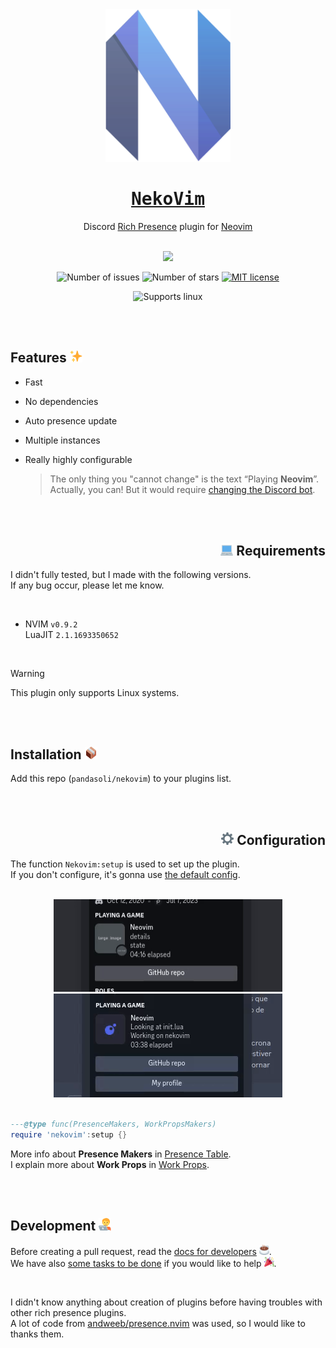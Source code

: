 <div align='center'>
  <img width='200' src='docs/neovim-nekologo.png'/>

  # <samp>[NekoVim](https://github.com/pandasoli/nekovim)</samp>
  Discord [Rich Presence](https://discord.com/rich-presence) plugin for [Neovim](https://neovim.io)

  <br/>
  <img src='https://raw.githubusercontent.com/catppuccin/catppuccin/main/assets/palette/macchiato.png' width='600'/>

  <br/>
  <div align='center'>

  ![Number of issues](https://img.shields.io/github/issues/pandasoli/nekovim?color=fab387&labelColor=303446&style=for-the-badge)
  ![Number of stars](https://img.shields.io/github/stars/pandasoli/nekovim?color=ed8796&labelColor=303446&style=for-the-badge)
  [![MIT license](https://img.shields.io/github/license/pandasoli/nekovim?style=for-the-badge&label=License&labelColor=313244&color=ca9ee6)](LICENSE)

  ![Supports linux](https://img.shields.io/badge/Linux-%23.svg?style=for-the-badge&logo=linux&logoColor=fcc624&label=support&labelColor=303446&color=fcc624)
  </div>
</div>

<br/>
<br/>

## Features <img width=20 src='https://raw.githubusercontent.com/pandasoli/twemojis/master/2728.svg'/>

- Fast
- No dependencies
- Auto presence update
- Multiple instances
- Really highly configurable

  > The only thing you "cannot change" is the text “Playing **Neovim**”.  
  > Actually, you can! But it would require [changing the Discord bot](./docs/work_props.md).

<br/>
<br/>
<div align='right'>

  ## <img width=20 src='https://raw.githubusercontent.com/pandasoli/twemojis/master/1f4bb.svg'/> Requirements
</div>

I didn't fully tested, but I made with the following versions.  
If any bug occur, please let me know.

<br/>

- NVIM `v0.9.2`  
  LuaJIT `2.1.1693350652`

<br/>

> [!WARNING]
> This plugin only supports Linux systems.

<br/>
<br/>

## Installation <img width=20 src='https://raw.githubusercontent.com/pandasoli/twemojis/master/1f4e6.svg'/>

Add this repo (`pandasoli/nekovim`) to your plugins list.

<br/>
<br/>
<div align='right'>

## <img width=20 src='https://raw.githubusercontent.com/pandasoli/twemojis/master/2699.svg'/> Configuration
</div>

The function `Nekovim:setup` is used to set up the plugin.  
If you don't configure, it's gonna use [the default config](./lua/default_makers/init.lua).

<br/>
<div align='center'>
  <img src='./docs/empty-preview.gif'/>
  <img src='./docs/final-preview.gif'/>
</div>
<br/>

```lua
---@type func(PresenceMakers, WorkPropsMakers)
require 'nekovim':setup {}
```

More info about **Presence Makers** in [Presence Table](./docs/presence_table.md).  
I explain more about **Work Props** in [Work Props](./docs/work_props.md).

<br/>
<br/>

## Development <img width=20 src='https://raw.githubusercontent.com/pandasoli/twemojis/master/1f9d1-200d-1f4bb.svg'/>

Before creating a pull request, read the [docs for developers](./DEVELOPMENT.md) <img width=16 src='https://raw.githubusercontent.com/pandasoli/twemojis/master/2615.svg'/>.  
We have also [some tasks to be done](./docs/todo.md) if you would like to help <img width=16 src='https://raw.githubusercontent.com/pandasoli/twemojis/master/1f389.svg'/>.

<br/>

I didn't know anything about creation of plugins before having troubles with other rich presence plugins.  
A lot of code from [andweeb/presence.nvim](https://github.com/andweeb/presence.nvim) was used, so I would like to thanks them.

